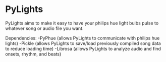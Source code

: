 # PyLights
PyLights aims to make it easy to have your philips hue light bulbs pulse to whatever song or audio file you want.

Dependencies:
  -PyPhue (allows PyLights to communicate with philips hue lights)
  -Pickle (allows PyLights to save/load previously compiled song data to reduce loading time)
  -Librosa (allows PyLights to analyze audio and find onsets, rhythm, and beats)
